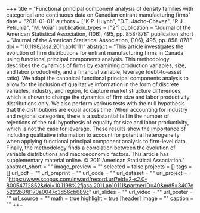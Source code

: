 +++
title = "Functional principal component analysis of density families with categorical and continuous data on Canadian entrant manufacturing firms"
date = "2011-01-01"
authors = ["K.P. Huynh", "D.T. Jacho-Chavez", "R.J. Petrunia", "M. Voia"]
publication_types = ["2"]
publication = "Journal of the American Statistical Association, (106), 495, pp. 858-878"
publication_short = "Journal of the American Statistical Association, (106), 495, pp. 858-878"
doi = "10.1198/jasa.2011.ap10111"
abstract = "This article investigates the evolution of firm distributions for entrant manufacturing firms in Canada using functional principal components analysis. This methodology describes the dynamics of firms by examining production variables, size, and labor productivity, and a financial variable, leverage (debt-to-asset ratio). We adapt the canonical functional principal components analysis to allow for the inclusion of qualitative information in the form of discrete variables, industry, and region, to capture market structure differences, which is shown to change the dynamics of firm size and labor productivity distributions only. We also perform various tests with the null hypothesis that the distributions are equal across time. When accounting for industry and regional categories, there is a substantial fall in the number of rejections of the null hypothesis of equality for size and labor productivity, which is not the case for leverage. These results show the importance of including qualitative information to account for potential heterogeneity when applying functional principal component analysis to firm-level data. Finally, the methodology finds a correlation between the evolution of variable distributions and macroeconomic factors. This article has supplementary material online. © 2011 American Statistical Association."
abstract_short = ""
image_preview = ""
selected = false
projects = []
tags = []
url_pdf = ""
url_preprint = ""
url_code = ""
url_dataset = ""
url_project = "https://www.scopus.com/inward/record.uri?eid=2-s2.0-80054712852&doi=10.1198%2fjasa.2011.ap10111&partnerID=40&md5=3407c5222b8f8170a0047c3d56cb689c"
url_slides = ""
url_video = ""
url_poster = ""
url_source = ""
math = true
highlight = true
[header]
image = ""
caption = ""
+++
